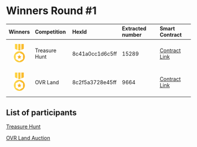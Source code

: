 # Winners Round #1




| Winners | Competition       | HexId | Extracted number |Smart Contract                                   
| :---: | :-------------|:-------------|:-----------|:-----------                               
| <img src="../prize.svg" style="height: 50px; margin-top: 10px; margin-bottom: 10px">   |   Treasure Hunt         |  8c41a0cc1d6c5ff   | 15289 | [Contract Link](https://etherscan.io/address/0x6837274FBa436dd4f9ed2e677de1cFAa9009eA0F) |
| <img src="../prize.svg" style="height: 50px; margin-top: 10px; margin-bottom: 10px">   |   OVR Land        | 8c2f5a3728e45ff   |  9664 | [Contract Link](https://etherscan.io/address/0x4fc3efe53430c57e1c8fb21a5bb3451ac35f8116) |




## List of participants


[Treasure Hunt](https://github.com/OVR-Platform/chainlink-contest/blob/main/Competition%20Round%20%231/treasures.txt)

[OVR Land Auction](https://github.com/OVR-Platform/chainlink-contest/blob/main/Competition%20Round%20%231/auctions.txt) 
